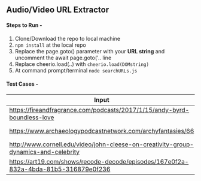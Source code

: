 ## Audio/Video URL Extractor

#### Steps to Run - 

1. Clone/Download the repo to local machine
2. `npm install` at the local repo
3. Replace the page.goto() parameter with your **URL string** and uncomment the await page.goto('.. line
4. Replace cheerio.load(..) with `cheerio.load(DOMstring)`
5. At command prompt/terminal `node searchURLs.js`
 
 
#### Test Cases - 

| Input                                                                               | Output                                                                                                                                                                                                                     |
|-------------------------------------------------------------------------------------|----------------------------------------------------------------------------------------------------------------------------------------------------------------------------------------------------------------------------|
| https://fireandfragrance.com/podcasts/2017/1/15/andy-byrd-boundless-love            | Audio Links -https://static1.squarespace.com/static/50dc8cece4b03955129656eb/t/587bb6e5db29d69a1a276170/1484502978069/701_0231+%28online-audio-converter.com%29.mp3/original/701_0231+%28online-audio-converter.com%29.mp3 |
| https://www.archaeologypodcastnetwork.com/archyfantasies/66                         | Audio Links -https://static1.squarespace.com/static/544b30c0e4b0023e70482546/t/58996bd944024399dae27e39/1486450657175/AF+Ep66.mp3/original/AF+Ep66.mp3                                                                     |
| http://www.cornell.edu/video/john-cleese-on-creativity-group-dynamics-and-celebrity | Audio Links -http://cdnapi.kaltura.com/p/537811/sp/53781100/playManifest/entryId/1_zaatpsw0/flavorId/1_9ymnkm7b/protocol/http/format/url/a.mp3 Video Links - http://cdnapi.kaltura.com/p/537811/sp/53781100/playManifest/entryId/1_zaatpsw0/flavorId/1_vs6gl6x6/protocol/http/format/url/a.mp4                                 
| https://art19.com/shows/recode-decode/episodes/167e0f2a-832a-4bda-81b5-316879e0f236 | X                                                                                                                                                                                                                          |

